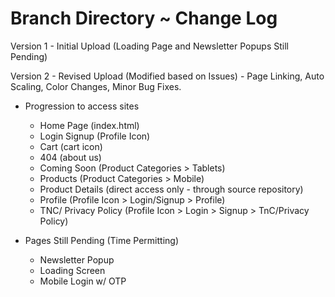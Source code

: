 # Branch Directory ~ Change Log

Version 1 - Initial Upload (Loading Page and Newsletter Popups Still Pending)

Version 2 - Revised Upload (Modified based on Issues) - Page Linking, Auto Scaling, Color Changes, Minor Bug Fixes.
  - Progression to access sites
    - Home Page (index.html)
    - Login Signup (Profile Icon)
    - Cart (cart icon)
    - 404 (about us)
    - Coming Soon (Product Categories > Tablets)
    - Products (Product Categories > Mobile)
    - Product Details (direct access only - through source repository)
    - Profile (Profile Icon > Login/Signup > Profile)
    - TNC/ Privacy Policy (Profile Icon > Login > Signup > TnC/Privacy Policy)
   
  - Pages Still Pending (Time Permitting)
      - Newsletter Popup
      - Loading Screen
      - Mobile Login w/ OTP
